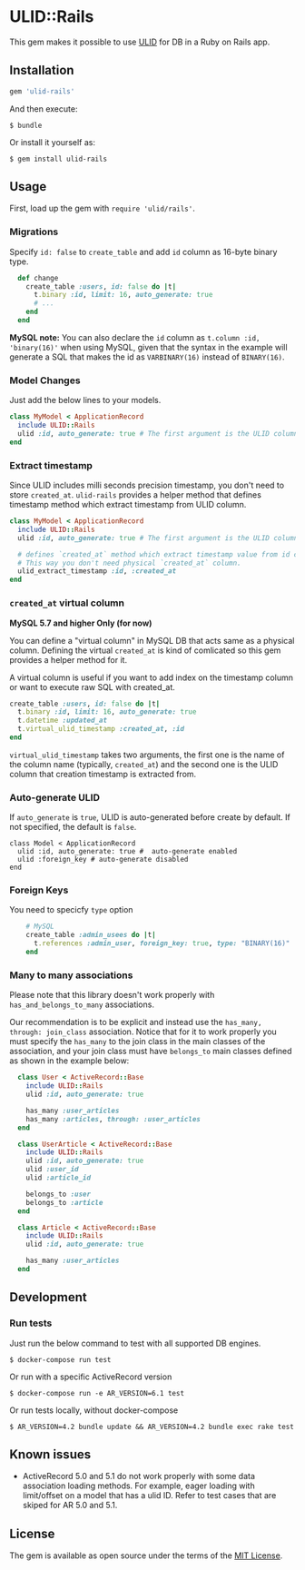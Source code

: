 # ULID::Rails

This gem makes it possible to use [ULID](https://github.com/ulid/spec) for DB in a Ruby on Rails app.

## Installation

```ruby
gem 'ulid-rails'
```

And then execute:

```
$ bundle
```

Or install it yourself as:

```
$ gem install ulid-rails
```

## Usage

First, load up the gem with `require 'ulid/rails'`.

### Migrations

Specify `id: false` to `create_table` and add `id` column as 16-byte binary type.

```ruby
  def change
    create_table :users, id: false do |t|
      t.binary :id, limit: 16, auto_generate: true
      # ...
    end
  end
```

**MySQL note:** You can also declare the `id` column as `t.column :id, 'binary(16)'` when using MySQL, given that the syntax in the example will generate a SQL that makes the id as `VARBINARY(16)` instead of `BINARY(16)`.

### Model Changes

Just add the below lines to your models.

```ruby
class MyModel < ApplicationRecord
  include ULID::Rails
  ulid :id, auto_generate: true # The first argument is the ULID column name
end
```

### Extract timestamp

Since ULID includes milli seconds precision timestamp, you don't need to store `created_at`.
`ulid-rails` provides a helper method that defines timestamp method which extract timestamp from ULID column.

```ruby
class MyModel < ApplicationRecord
  include ULID::Rails
  ulid :id, auto_generate: true # The first argument is the ULID column name

  # defines `created_at` method which extract timestamp value from id column.
  # This way you don't need physical `created_at` column.
  ulid_extract_timestamp :id, :created_at
end
```

### `created_at` virtual column

**MySQL 5.7 and higher Only (for now)**

You can define a "virtual column" in MySQL DB that acts same as a physical column.
Defining the virtual `created_at` is kind of comlicated so this gem provides a helper method for it.

A virtual column is useful if you want to add index on the timestamp column or want to execute raw SQL with created_at.

```ruby
create_table :users, id: false do |t|
  t.binary :id, limit: 16, auto_generate: true
  t.datetime :updated_at
  t.virtual_ulid_timestamp :created_at, :id
end
```

`virtual_ulid_timestamp` takes two arguments, the first one is the name of the column name (typically, `created_at`) and the second one is the ULID column that creation timestamp is extracted from.

### Auto-generate ULID

If `auto_generate` is `true`, ULID is auto-generated before create by default.
If not specified, the default is `false`.

```
class Model < ApplicationRecord
  ulid :id, auto_generate: true #  auto-generate enabled
  ulid :foreign_key # auto-generate disabled
end
```

### Foreign Keys

You need to specicfy `type` option

```ruby
    # MySQL
    create_table :admin_usees do |t|
      t.references :admin_user, foreign_key: true, type: "BINARY(16)"
    end
```

### Many to many associations

Please note that this library doesn't work properly with `has_and_belongs_to_many` associations.

Our recommendation is to be explicit and instead use the `has_many, through: join_class` association.
Notice that for it to work properly you must specify the `has_many` to the join class in the main classes of the association,
and your join class must have `belongs_to` main classes defined as shown in the example below:

```ruby
  class User < ActiveRecord::Base
    include ULID::Rails
    ulid :id, auto_generate: true

    has_many :user_articles
    has_many :articles, through: :user_articles
  end

  class UserArticle < ActiveRecord::Base
    include ULID::Rails
    ulid :id, auto_generate: true
    ulid :user_id
    ulid :article_id

    belongs_to :user
    belongs_to :article
  end

  class Article < ActiveRecord::Base
    include ULID::Rails
    ulid :id, auto_generate: true

    has_many :user_articles
  end
```

## Development

### Run tests

Just run the below command to test with all supported DB engines.

```
$ docker-compose run test
```

Or run with a specific ActiveRecord version

```
$ docker-compose run -e AR_VERSION=6.1 test
```

Or run tests locally, without docker-compose

```
$ AR_VERSION=4.2 bundle update && AR_VERSION=4.2 bundle exec rake test
```

## Known issues

- ActiveRecord 5.0 and 5.1 do not work properly with some data association loading methods. For example, eager loading with limit/offset on a model that has a ulid ID. Refer to test cases that are skiped for AR 5.0 and 5.1.

## License

The gem is available as open source under the terms of the [MIT License](https://opensource.org/licenses/MIT).
